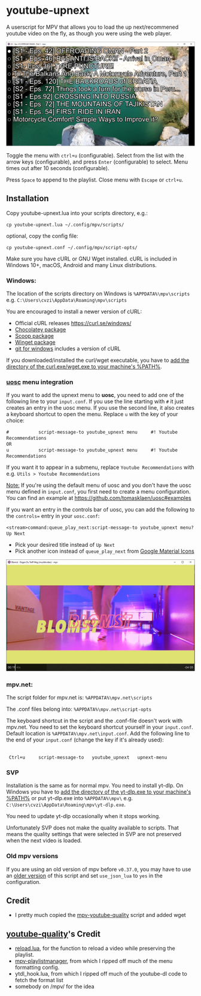 # youtube-upnext
A userscript for MPV that allows you to load the up next/recommened youtube video on the fly, as though you were using the web player.

![screenshot](screenshot_menu.png)

Toggle the menu with `ctrl+u` (configurable). Select from the list with the arrow keys (configurable), and press `Enter` (configurable) to select. Menu times out after 10 seconds (configurable).

Press `Space` to append to the playlist. Close menu with `Escape` or `ctrl+u`.

## Installation

Copy youtube-upnext.lua into your scripts directory, e.g.:

    cp youtube-upnext.lua ~/.config/mpv/scripts/

optional, copy the config file:

    cp youtube-upnext.conf ~/.config/mpv/script-opts/


Make sure you have cURL or GNU Wget installed.
cURL is included in Windows 10+, macOS, Android and many Linux distributions.

### Windows:

The location of the scripts directory on Windows is `%APPDATA%\mpv\scripts` e.g. `C:\Users\cvzi\AppData\Roaming\mpv\scripts`

You are encouraged to install a newer version of cURL:
* Official cURL releases https://curl.se/windows/
* [Chocolatey package](https://community.chocolatey.org/packages/curl)
* [Scoop package](https://github.com/ScoopInstaller/Main/blob/master/bucket/curl.json)
* [Winget package](https://github.com/microsoft/winget-pkgs/tree/master/manifests/c/cURL/cURL)
* [git for windows](https://git-scm.com/) includes a version of cURL

If you downloaded/installed the curl/wget executable, you have to [add the directory of the curl.exe/wget.exe to your machine's
%PATH%](https://stackoverflow.com/a/41895179/10367381).

### [uosc](https://github.com/tomasklaen/uosc) menu integration

If you want to add the upnext menu to **uosc**, you need to add one of the following line to your `input.conf`.
If you use the line starting with `#` it just creates an entry in the uosc menu.
If you use the second line, it also creates a keyboard shortcut to open the menu.
Replace `u` with the key of your choice:

```
#           script-message-to youtube_upnext menu     #! Youtube Recommendations
OR
u           script-message-to youtube_upnext menu     #! Youtube Recommendations
```

If you want it to appear in a submenu, replace `Youtube Recommendations` with e.g. `Utils > Youtube Recommendations`

<ins>Note:</ins> If you're using the default menu of uosc and you don't have the uosc menu defined in `input.conf`, you first need to create
a menu configuration. You can find an example at https://github.com/tomasklaen/uosc#examples

If you want an entry in the controls bar of uosc, you can add the following to the `controls=` entry in your `uosc.conf`:

```
<stream>command:queue_play_next:script-message-to youtube_upnext menu?Up Next
```

* Pick your desired title instead of `Up Next`
* Pick another icon instead of `queue_play_next` from [Google Material Icons](https://fonts.google.com/icons?selected=Material+Icons)

![screenshot of uosc](screenshot_uosc.webp)

### mpv.net:
The script folder for mpv.net is:
`%APPDATA%\mpv.net\scripts`

The .conf files belong into:
`%APPDATA%\mpv.net\script-opts`

The keyboard shortcut in the script and the .conf-file doesn't work with mpv.net.
You need to set the keyboard shortcut yourself in your `input.conf`. Default location is `%APPDATA%\mpv.net\input.conf`.
Add the following line to the end of your `input.conf` (change the key if it's already used):

```

 Ctrl+u     script-message-to   youtube_upnext   upnext-menu

```

### SVP

Installation is the same as for normal mpv. You need to install yt-dlp. On Windows you have to
[add the directory of the yt-dlp.exe to your machine's %PATH%](https://stackoverflow.com/a/41895179/10367381)
or put yt-dlp.exe into `%APPDATA%\mpv\` e.g. `C:\Users\cvzi\AppData\Roaming\mpv\yt-dlp.exe`.

You need to update yt-dlp occasionally when it stops working.

Unfortunately SVP does not make the quality available to scripts. That means the quality settings that were
selected in SVP are not preserved when the next video is loaded.

### Old mpv versions

If you are using an old version of mpv before `v0.37.0`, you may have to use an [older version](https://github.com/cvzi/mpv-youtube-upnext/releases/tag/v1.0) of this script
and set `use_json_lua` to `yes` in the configuration.

## Credit
- I pretty much copied the [mpv-youtube-quality](https://github.com/jgreco/mpv-youtube-quality) script and added wget

## [youtube-quality](https://github.com/jgreco/mpv-youtube-quality)'s Credit
- [reload.lua](https://github.com/4e6/mpv-reload/), for the function to reload a video while preserving the playlist.
- [mpv-playlistmanager](https://github.com/jonniek/mpv-playlistmanager), from which I ripped off much of the menu formatting config.
- ytdl_hook.lua, from which I ripped off much of the youtube-dl code to fetch the format list
- somebody on /mpv/ for the idea
